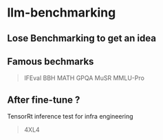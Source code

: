 # llm-benchmarking

## Lose Benchmarking to get an idea


## Famous bechmarks
> IFEval
> BBH
> MATH
> GPQA
> MuSR
> MMLU-Pro

## After fine-tune ? 

TensorRt inference test for infra engineering 
> 4XL4